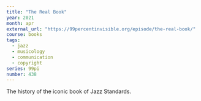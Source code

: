 ```yaml
---
title: "The Real Book"
year: 2021
month: apr
external_url: "https://99percentinvisible.org/episode/the-real-book/"
course: books
tags:
  - jazz
  - musicology
  - communication
  - copyright
series: 99pi
number: 438
---
```


The history of the iconic book of Jazz Standards.
